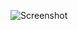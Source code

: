![Screenshot](https://raw.githubusercontent.com/Cryakl/Ultimate-RAT-Collection/refs/heads/main/Snowdoor/Snowdoor%20v2.3%20final/Screenshot.png)
